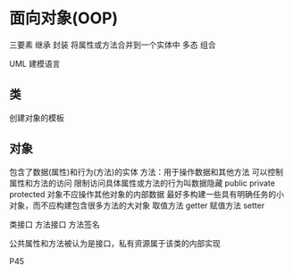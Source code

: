 # 面向对象(OOP)

三要素
继承
封装
将属性或方法合并到一个实体中
多态
组合

UML 建模语言

## 类

创建对象的模板

## 对象

包含了数据(属性)和行为(方法)的实体
方法：用于操作数据和其他方法
可以控制属性和方法的访问
限制访问具体属性或方法的行为叫数据隐藏
public private protected
对象不应操作其他对象的内部数据
最好多构建一些具有明确任务的小对象，而不应构建包含很多方法的大对象
取值方法 getter 赋值方法 setter

类接口 方法接口 方法签名

公共属性和方法被认为是接口，私有资源属于该类的内部实现

P45
